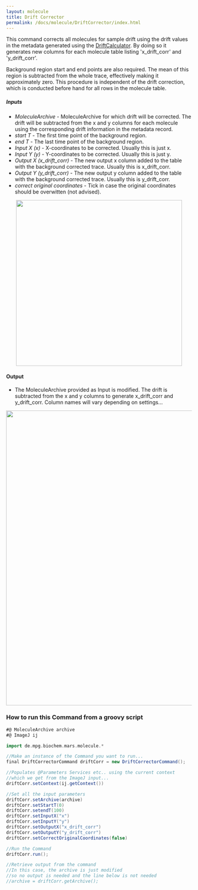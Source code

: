 ```yaml
---
layout: molecule
title: Drift Corrector
permalink: /docs/molecule/DriftCorrector/index.html
---
```

This command corrects all molecules for sample drift using the drift values in the metadata generated using the [DriftCalculator](../DriftCalculator). By doing so it generates new columns for each molecule table listing 'x_drift_corr' and 'y_drift_corr'.

Background region start and end points are also required. The mean of this region is subtracted from the whole trace, effectively making it approximately zero. This procedure is independent of the drift correction, which is conducted before hand for all rows in the molecule table.


##### Inputs

* *MoleculeArchive* - MoleculeArchive for which drift will be corrected. The drift will be subtracted from the x and y columns for each molecule using the corresponding drift information in the metadata record.
* *start T* - The first time point of the background region.
* *end T* - The last time point of the background region.
* *Input X (x)* - X-coordinates to be corrected. Usually this is just x.
* *Input Y (y)* - Y-coordinates to be corrected. Usually this is just y.
* *Output X (x_drift_corr)* - The new output x column added to the table with the background corrected trace. Usually this is x_drift_corr.
* *Output Y (y_drift_corr)* - The new output y column added to the table with the background corrected trace. Usually this is y_drift_corr.
* *correct original coordinates* - Tick in case the original coordinates should be overwitten (not advised).

<div style="text-align: center"><img  src='{{site.baseurl}}/docs/molecule/img/Drift Corrector.png' width='450'/></div>

#### Output

* The MoleculeArchive provided as Input is modified. The drift is subtracted from the x and y columns to generate x_drift_corr and y_drift_corr. Column names will vary depending on settings...

<div style="text-align: center"><img  src='{{site.baseurl}}/docs/molecule/img/img5.png' width='800'/></div>

### How to run this Command from a groovy script

```groovy
#@ MoleculeArchive archive
#@ ImageJ ij

import de.mpg.biochem.mars.molecule.*

//Make an instance of the Command you want to run...
final DriftCorrectorCommand driftCorr = new DriftCorrectorCommand();

//Populates @Parameters Services etc.. using the current context
//which we get from the ImageJ input...
driftCorr.setContext(ij.getContext())

//Set all the input parameters
driftCorr.setArchive(archive)
driftCorr.setStartT(0)
driftCorr.setendT(100)
driftCorr.setInputX("x")
driftCorr.setInputY("y")
driftCorr.setOutputX("x_drift_corr")
driftCorr.setOutputY("y_drift_corr")
driftCorr.setCorrectOriginalCoordinates(false)

//Run the Command
driftCorr.run();

//Retrieve output from the command
//In this case, the archive is just modified
//so no output is needed and the line below is not needed
//archive = driftCorr.getArchive();
```
